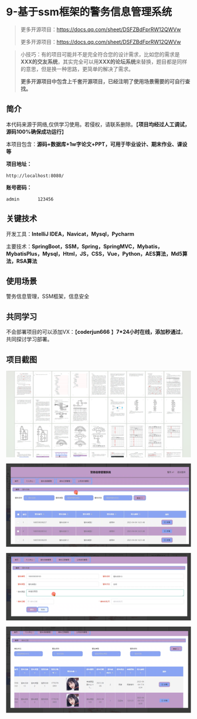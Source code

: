 # 9-基于ssm框架的警务信息管理系统



> 更多开源项目：https://docs.qq.com/sheet/DSFZBdFprRW12QWVw
>
> 更多开源项目：https://docs.qq.com/sheet/DSFZBdFprRW12QWVw

> 小技巧：有的项目可能并不是完全符合您的设计需求，比如您的需求是**XXX的交友系统**，其实完全可以用**XXX的论坛系统**来替换，题目都是同样的意思，但是换一种思路，更简单的解决了需求。
>
> **更多开源项目中包含上千套开源项目，已经注明了使用场景需要的可自行查找。**



## 简介

本代码来源于网络,仅供学习使用。若侵权，请联系删除。【**项目均经过人工调试，源码100%确保成功运行**】

本项目包含：**源码+数据库+1w字论文+PPT，可用于毕业设计、期末作业、课设等**

**项目地址：**

```
http://localhost:8080/
```

**账号密码：**

```
admin		123456
```



## 关键技术

开发工具：**IntelliJ IDEA，Navicat，Mysql，Pycharm**

主要技术：**SpringBoot，SSM，Spring，SpringMVC，Mybatis，MybatisPlus，Mysql，Html，JS，CSS，Vue，Python，AES算法，Md5算法，RSA算法**



## 使用场景

警务信息管理，SSM框架，信息安全



## 共同学习

不会部署项目的可以添加VX：【**coderjun666**  】**7*24小时在线，添加秒通过**，共同探讨学习部署。



## 项目截图

![image-20240811181331009](./项目截图/image-20240811181331009.png)

![image-20240811181344997](./项目截图/image-20240811181344997.png)

![image-20240811181354282](./项目截图/image-20240811181354282.png)

![image-20240811181403043](./项目截图/image-20240811181403043.png)
